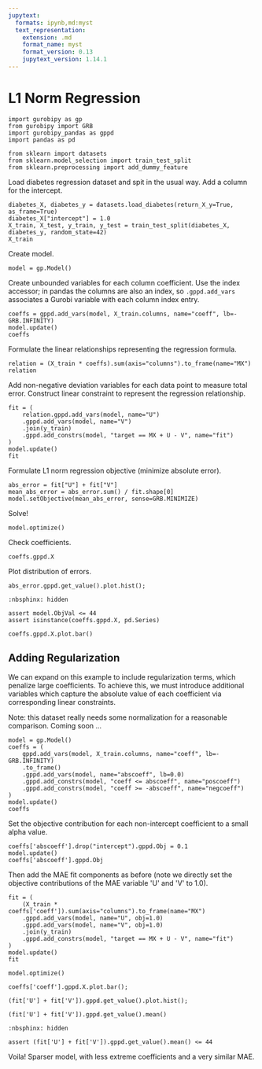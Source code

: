 ```yaml
---
jupytext:
  formats: ipynb,md:myst
  text_representation:
    extension: .md
    format_name: myst
    format_version: 0.13
    jupytext_version: 1.14.1
---
```


# L1 Norm Regression

```{code-cell}
import gurobipy as gp
from gurobipy import GRB
import gurobipy_pandas as gppd
import pandas as pd

from sklearn import datasets
from sklearn.model_selection import train_test_split
from sklearn.preprocessing import add_dummy_feature
```

Load diabetes regression dataset and spit in the usual way. Add a column for the intercept.

```{code-cell}
diabetes_X, diabetes_y = datasets.load_diabetes(return_X_y=True, as_frame=True)
diabetes_X["intercept"] = 1.0
X_train, X_test, y_train, y_test = train_test_split(diabetes_X, diabetes_y, random_state=42)
X_train
```

Create model.

```{code-cell}
model = gp.Model()
```

Create unbounded variables for each column coefficient. Use the index accessor; in pandas the columns are also an index, so `.gppd.add_vars` associates a Gurobi variable with each column index entry.

```{code-cell}
coeffs = gppd.add_vars(model, X_train.columns, name="coeff", lb=-GRB.INFINITY)
model.update()
coeffs
```

Formulate the linear relationships representing the regression formula.

```{code-cell}
relation = (X_train * coeffs).sum(axis="columns").to_frame(name="MX")
relation
```

Add non-negative deviation variables for each data point to measure total error. Construct linear constraint to represent the regression relationship.

```{code-cell}
fit = (
    relation.gppd.add_vars(model, name="U")
    .gppd.add_vars(model, name="V")
    .join(y_train)
    .gppd.add_constrs(model, "target == MX + U - V", name="fit")
)
model.update()
fit
```

Formulate L1 norm regression objective (minimize absolute error).

```{code-cell}
abs_error = fit["U"] + fit["V"]
mean_abs_error = abs_error.sum() / fit.shape[0]
model.setObjective(mean_abs_error, sense=GRB.MINIMIZE)
```

Solve!

```{code-cell}
model.optimize()
```

Check coefficients.

```{code-cell}
coeffs.gppd.X
```

Plot distribution of errors.

```{code-cell}
abs_error.gppd.get_value().plot.hist();
```

```{code-cell}
:nbsphinx: hidden

assert model.ObjVal <= 44
assert isinstance(coeffs.gppd.X, pd.Series)
```

```{code-cell}
coeffs.gppd.X.plot.bar()
```

## Adding Regularization

We can expand on this example to include regularization terms, which penalize large coefficients. To achieve this, we must introduce additional variables which capture the absolute value of each coefficient via corresponding linear constraints.

Note: this dataset really needs some normalization for a reasonable comparison. Coming soon ...

```{code-cell}
model = gp.Model()
coeffs = (
    gppd.add_vars(model, X_train.columns, name="coeff", lb=-GRB.INFINITY)
    .to_frame()
    .gppd.add_vars(model, name="abscoeff", lb=0.0)
    .gppd.add_constrs(model, "coeff <= abscoeff", name="poscoeff")
    .gppd.add_constrs(model, "coeff >= -abscoeff", name="negcoeff")
)
model.update()
coeffs
```

Set the objective contribution for each non-intercept coefficient to a small alpha value.

```{code-cell}
coeffs['abscoeff'].drop("intercept").gppd.Obj = 0.1
model.update()
coeffs['abscoeff'].gppd.Obj
```

Then add the MAE fit components as before (note we directly set the objective contributions of the MAE variable 'U' and 'V' to 1.0).

```{code-cell}
fit = (
    (X_train * coeffs['coeff']).sum(axis="columns").to_frame(name="MX")
    .gppd.add_vars(model, name="U", obj=1.0)
    .gppd.add_vars(model, name="V", obj=1.0)
    .join(y_train)
    .gppd.add_constrs(model, "target == MX + U - V", name="fit")
)
model.update()
fit
```

```{code-cell}
model.optimize()
```

```{code-cell}
coeffs['coeff'].gppd.X.plot.bar();
```

```{code-cell}
(fit['U'] + fit['V']).gppd.get_value().plot.hist();
```

```{code-cell}
(fit['U'] + fit['V']).gppd.get_value().mean()
```

```{code-cell}
:nbsphinx: hidden

assert (fit['U'] + fit['V']).gppd.get_value().mean() <= 44
```

Voila! Sparser model, with less extreme coefficients and a very similar MAE.
